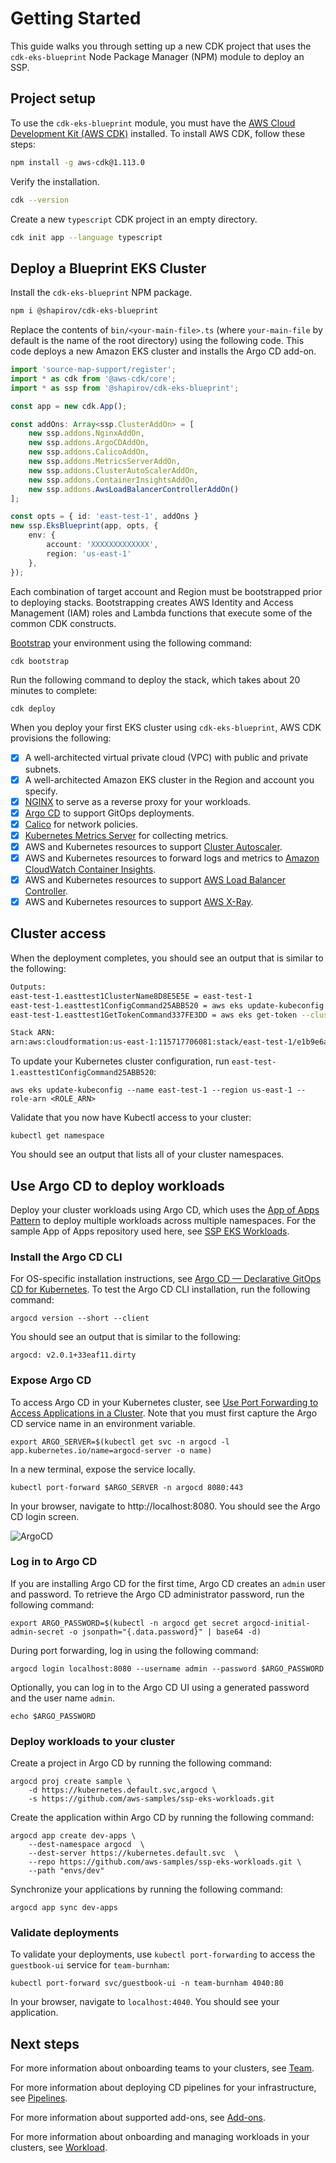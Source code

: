# Getting Started 

This guide walks you through setting up a new CDK project that uses the `cdk-eks-blueprint` Node Package Manager (NPM) module to deploy an SSP. 

## Project setup

To use the `cdk-eks-blueprint` module, you must have the [AWS Cloud Development Kit (AWS CDK)](https://aws.amazon.com/cdk/) installed. To install AWS CDK, follow these steps:

```bash
npm install -g aws-cdk@1.113.0
```

Verify the installation.

```bash
cdk --version
```

Create a new `typescript` CDK project in an empty directory.

```bash
cdk init app --language typescript
```

## Deploy a Blueprint EKS Cluster

Install the `cdk-eks-blueprint` NPM package.

```bash
npm i @shapirov/cdk-eks-blueprint
```

Replace the contents of `bin/<your-main-file>.ts` (where `your-main-file` by default is the name of the root directory) using the following code. This code deploys a new Amazon EKS cluster and installs the Argo CD add-on.

```typescript
import 'source-map-support/register';
import * as cdk from '@aws-cdk/core';
import * as ssp from '@shapirov/cdk-eks-blueprint';

const app = new cdk.App();

const addOns: Array<ssp.ClusterAddOn> = [
    new ssp.addons.NginxAddOn,
    new ssp.addons.ArgoCDAddOn,
    new ssp.addons.CalicoAddOn,
    new ssp.addons.MetricsServerAddOn,
    new ssp.addons.ClusterAutoScalerAddOn,
    new ssp.addons.ContainerInsightsAddOn,
    new ssp.addons.AwsLoadBalancerControllerAddOn()
];

const opts = { id: 'east-test-1', addOns }
new ssp.EksBlueprint(app, opts, {
    env: {
        account: 'XXXXXXXXXXXXX',
        region: 'us-east-1'
    },
});
```

Each combination of target account and Region must be bootstrapped prior to deploying stacks. Bootstrapping creates AWS Identity and Access Management (IAM) roles and Lambda functions that execute some of the common CDK constructs.

[Bootstrap](https://docs.aws.amazon.com/cdk/latest/guide/bootstrapping.html) your environment using the following command: 

```bash
cdk bootstrap
```

Run the following command to deploy the stack, which takes about 20 minutes to complete:

```
cdk deploy
```

When you deploy your first EKS cluster using `cdk-eks-blueprint`, AWS CDK provisions the following:

- [x] A well-architected virtual private cloud (VPC) with public and private subnets.
- [x] A well-architected Amazon EKS cluster in the Region and account you specify.
- [x] [NGINX](https://kubernetes.github.io/ingress-nginx/deploy/) to serve as a reverse proxy for your workloads. 
- [x] [Argo CD](https://argoproj.github.io/argo-cd/) to support GitOps deployments. 
- [x] [Calico](https://docs.projectcalico.org/getting-started/kubernetes/) for network policies.
- [x] [Kubernetes Metrics Server](https://github.com/kubernetes-sigs/metrics-server) for collecting metrics.
- [x] AWS and Kubernetes resources to support [Cluster Autoscaler](https://docs.aws.amazon.com/eks/latest/userguide/cluster-autoscaler.html).
- [x] AWS and Kubernetes resources to forward logs and metrics to [Amazon CloudWatch Container Insights](https://docs.aws.amazon.com/AmazonCloudWatch/latest/monitoring/deploy-container-insights-EKS.html).
- [x] AWS and Kubernetes resources to support [AWS Load Balancer Controller](https://docs.aws.amazon.com/eks/latest/userguide/aws-load-balancer-controller.html).
- [x] AWS and Kubernetes resources to support [AWS X-Ray](https://aws.amazon.com/xray/).

## Cluster access

When the deployment completes, you should see an output that is similar to the following:

```bash
Outputs:
east-test-1.easttest1ClusterName8D8E5E5E = east-test-1
east-test-1.easttest1ConfigCommand25ABB520 = aws eks update-kubeconfig --name east-test-1 --region us-east-1 --role-arn <ROLE_ARN>
east-test-1.easttest1GetTokenCommand337FE3DD = aws eks get-token --cluster-name east-test-1 --region us-east-1 --role-arn <ROLE_ARN>

Stack ARN:
arn:aws:cloudformation:us-east-1:115717706081:stack/east-test-1/e1b9e6a0-d5f6-11eb-8498-0a374cd00e27
```

To update your Kubernetes cluster configuration, run `east-test-1.easttest1ConfigCommand25ABB520`:

```
aws eks update-kubeconfig --name east-test-1 --region us-east-1 --role-arn <ROLE_ARN>
```

Validate that you now have Kubectl access to your cluster:

```
kubectl get namespace
```

You should see an output that lists all of your cluster namespaces. 

## Use Argo CD to deploy workloads

Deploy your cluster workloads using Argo CD, which uses the [App of Apps Pattern](https://argoproj.github.io/argo-cd/operator-manual/cluster-bootstrapping/#app-of-apps-pattern) to deploy multiple workloads across multiple namespaces. For the sample App of Apps repository used here, see [SSP EKS Workloads](https://github.com/aws-samples/ssp-eks-workloads).

### Install the Argo CD CLI

For OS-specific installation instructions, see [Argo CD — Declarative GitOps CD for Kubernetes](https://argoproj.github.io/argo-cd/cli_installation/). To test the Argo CD CLI installation, run the following command:

```
argocd version --short --client
```

You should see an output that is similar to the following:

```
argocd: v2.0.1+33eaf11.dirty
```

### Expose Argo CD

To access Argo CD in your Kubernetes cluster, see [Use Port Forwarding to Access Applications in a Cluster](https://kubernetes.io/docs/tasks/access-application-cluster/port-forward-access-application-cluster/). Note that you must first capture the Argo CD service name in an environment variable.

```
export ARGO_SERVER=$(kubectl get svc -n argocd -l app.kubernetes.io/name=argocd-server -o name) 
```

In a new terminal, expose the service locally.

```
kubectl port-forward $ARGO_SERVER -n argocd 8080:443
```

In your browser, navigate to http://localhost:8080. You should see the Argo CD login screen.

![ArgoCD](assets/images/argo-cd.png)

### Log in to Argo CD

If you are installing Argo CD for the first time, Argo CD creates an `admin` user and password. To retrieve the Argo CD administrator password, run the following command:

```
export ARGO_PASSWORD=$(kubectl -n argocd get secret argocd-initial-admin-secret -o jsonpath="{.data.password}" | base64 -d)
```

During port forwarding, log in using the following command:

```
argocd login localhost:8080 --username admin --password $ARGO_PASSWORD
```

Optionally, you can log in to the Argo CD UI using a generated password and the user name `admin`. 

```
echo $ARGO_PASSWORD
```

### Deploy workloads to your cluster

Create a project in Argo CD by running the following command:

```
argocd proj create sample \
    -d https://kubernetes.default.svc,argocd \
    -s https://github.com/aws-samples/ssp-eks-workloads.git
```

Create the application within Argo CD by running the following command:

```
argocd app create dev-apps \
    --dest-namespace argocd  \
    --dest-server https://kubernetes.default.svc  \
    --repo https://github.com/aws-samples/ssp-eks-workloads.git \
    --path "envs/dev"
```

Synchronize your applications by running the following command:

```
argocd app sync dev-apps 
```

### Validate deployments 

To validate your deployments, use `kubectl port-forwarding` to access the `guestbook-ui` service for `team-burnham`:

```
kubectl port-forward svc/guestbook-ui -n team-burnham 4040:80
```

In your browser, navigate to `localhost:4040`. You should see your application.

## Next steps

For more information about onboarding teams to your clusters, see [Team](../teams). 

For more information about deploying CD pipelines for your infrastructure, see [Pipelines](../ci-cd).

For more information about supported add-ons, see [Add-ons](../addons).

For more information about onboarding and managing workloads in your clusters, see [Workload](../workloads). 